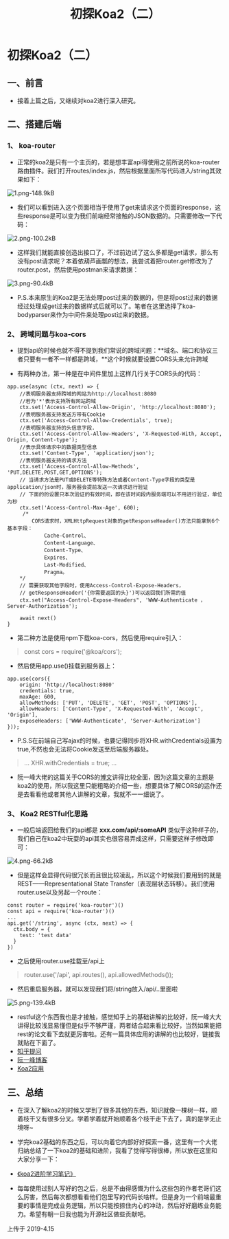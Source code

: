 ﻿---
title: 初探Koa2（二）
tags: 
      - Koa2
      - 后端
      - NodeJS
---

初探Koa2（二）
=================================

一、前言
--------------------------
 - 接着上篇之后，又继续对koa2进行深入研究。<!--more-->

   
二、搭建后端
--------------------

### 1、 koa-router

 - 正常的koa2是只有一个主页的，若是想丰富api得使用之前所说的koa-router路由插件。我们打开routes/index.js，然后根据里面所写代码进入/string其效果如下：

![1.png-148.9kB][1]

- 我们可以看到进入这个页面相当于使用了get来请求这个页面的response，这些response是可以变为我们前端经常接触的JSON数据的。只需要修改一下代码：

![2.png-100.2kB][2]
 
- 这样我们就能直接创造出接口了，不过前边试了这么多都是get请求，那么有没有post请求呢？本着依葫芦画瓢的想法，我尝试着把router.get修改为了router.post，然后使用postman来请求数据：

![3.png-90.4kB][3]

- P.S.本来原生的Koa2是无法处理post过来的数据的，但是将post过来的数据经过处理成get过来的数据样式后就可以了。笔者在这里选择了koa-bodyparser来作为中间件来处理post过来的数据。

### 2、 跨域问题与koa-cors

- 提到api的时候也就不得不提到我们常说的跨域问题：**域名、端口和协议三者只要有一者不一样都是跨域，**这个时候就要设置CORS头来允许跨域

- 有两种办法，第一种是在中间件里加上这样几行关于CORS头的代码：
```
app.use(async (ctx, next) => {
    //表明服务器支持跨域的网站为http://localhost:8080
    //若为'*'表示支持所有网站跨域
    ctx.set('Access-Control-Allow-Origin', 'http://localhost:8080');
    //表明服务器支持发送方带有Cookie
    ctx.set('Access-Control-Allow-Credentials', true);
    //表明服务器支持的头信息字段.
    ctx.set('Access-Control-Allow-Headers', 'X-Requested-With, Accept, Origin, Content-type');
    //表示具体请求中的数据类型信息
    ctx.set('Content-Type', 'application/json');
    //表明服务器支持的请求方法
    ctx.set('Access-Control-Allow-Methods', 'PUT,DELETE,POST,GET,OPTIONS');
    // 当请求方法是PUT或DELETE等特殊方法或者Content-Type字段的类型是application/json时，服务器会提前发送一次请求进行验证
    // 下面的的设置只本次验证的有效时间，即在该时间段内服务端可以不用进行验证，单位为秒
    ctx.set('Access-Control-Max-Age', 600);
     /*
        CORS请求时，XMLHttpRequest对象的getResponseHeader()方法只能拿到6个基本字段：
            Cache-Control、
            Content-Language、
            Content-Type、
            Expires、
            Last-Modified、
            Pragma。
    */
    // 需要获取其他字段时，使用Access-Control-Expose-Headers，
    // getResponseHeader('{你需要返回的头}')可以返回我们所需的值
    ctx.set("Access-Control-Expose-Headers", 'WWW-Authenticate ，Server-Authorization');

    await next()
}
```

- 第二种方法是使用npm下载koa-cors，然后使用require引入：

> const cors = require('@koa/cors');

- 然后使用app.use()挂载到服务器上：

```
app.use(cors({
    origin: 'http://localhost:8080'
    credentials: true,
    maxAge: 600,
    allowMethods: ['PUT', 'DELETE', 'GET', 'POST', 'OPTIONS'],
    allowHeaders: ['Content-Type', 'X-Requested-With', 'Accept', 'Origin'],
    exposeHeaders: ['WWW-Authenticate', 'Server-Authorization']
}));
```

- P.S.S在前端自己写ajax的时候，也要记得同步将XHR.withCredentials设置为true,不然也会无法将Cookie发送至后端服务器处。

> ... XHR.withCredentials = true; ...

- 阮一峰大佬的这篇关于CORS的[博文][4]讲得比较全面，因为这篇文章的主题是koa2的使用，所以我这里只能粗略的介绍一些，想要具体了解CORS的运作还是去看看他或者其他人讲解的文章，我就不一一细说了。

### 3、 Koa2 RESTful化思路

- 一般后端返回给我们的api都是 **xxx.com/api/:someAPI** 类似于这种样子的，我们自己在koa2中玩耍的api其实也很容易弄成这样，只需要这样子修改即可：

![4.png-66.2kB][5]

- 但是这样会显得代码很冗长而且很比较凌乱，所以这个时候我们要用到的就是REST——Representational State Transfer（表现层状态转移）。我们使用router.use以及另起一个route：

```
const router = require('koa-router')()
const api = require('koa-router')()
...
api.get('/string', async (ctx, next) => {
  ctx.body = {
    test: 'test data'
  }
})
```

- 之后使用router.use挂载至/api上

> router.use('/api', api.routes(), api.allowedMethods());

- 然后重启服务器，就可以发现我们将/string放入/api/..里面啦

![5.png-139.4kB][6]

- restful这个东西我也是才接触，感觉知乎上的基础讲解的比较好，阮一峰大大讲得比较浅显易懂但是似乎不够严谨，两者结合起来看比较好，当然如果能把rest的论文看下去就更厉害啦。还有一篇具体应用的讲解的也比较好，链接我就贴在下面了。
 - [知乎提问][7]
 - [阮一峰博客][8]
 - [Koa2应用][9]

三、总结
----------------------------------------  

- 在深入了解koa2的时候又学到了很多其他的东西，知识就像一棵树一样，顺着枝干又有很多分叉。学着学着就开始顺着各个枝干走下去了，真的是学无止境呀~

- 学完koa2基础的东西之后，可以向着它内部好好探索一番，这里有一个大佬归纳总结了一下koa2的基础和进阶，我看了觉得写得很棒，所以放在这里和大家分享一下：
 - [《koa2进阶学习笔记》][10] 

- 每每使用过别人写好的包之后，总是不由得感慨为什么这些包的作者老哥们这么厉害，然后每次都想看看他们包里写的代码长啥样。但是身为一个前端最重要的事情是完成业务逻辑，所以只能按捺住内心的冲动，然后好好磨练业务能力。希望有朝一日我也能为开源社区做些贡献吧。


上传于 2019-4.15



  


  [1]: http://static.zybuluo.com/feiyyx/s1ctoyosueodzkcpxknokf07/1.png
  [2]: http://static.zybuluo.com/feiyyx/40d5vifutwubsshfwtdhaiqt/2.png
  [3]: http://static.zybuluo.com/feiyyx/bo5qcwouhajza0qc3999dr07/3.png
  [4]: http://www.ruanyifeng.com/blog/2016/04/cors.html
  [5]: http://static.zybuluo.com/feiyyx/z2i6q40ooorwsmgbbdb8ierl/4.png
  [6]: http://static.zybuluo.com/feiyyx/vd2otc3wef9j1e3hk951on0n/5.png
  [7]: https://www.zhihu.com/question/28557115
  [8]: http://www.ruanyifeng.com/blog/2018/10/restful-api-best-practices.html
  [9]: https://www.jianshu.com/p/f59594b90500
  [10]: https://chenshenhai.github.io/koa2-note/